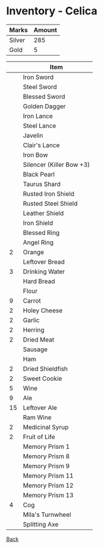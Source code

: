 # Inventory - Celica

| Marks  | Amount |
| ------ | ------ |
| Silver | 285    |
| Gold   | 5      |

| <!-- --> | Item                     |
| -------- | ------------------------ |
|          | Iron Sword               |
|          | Steel Sword              |
|          | Blessed Sword            |
|          | Golden Dagger            |
|          | Iron Lance               |
|          | Steel Lance              |
|          | Javelin                  |
|          | Clair's Lance            |
|          | Iron Bow                 |
|          | Silencer (Killer Bow +3) |
|          | Black Pearl              |
|          | Taurus Shard             |
|          | Rusted Iron Shield       |
|          | Rusted Steel Shield      |
|          | Leather Shield           |
|          | Iron Shield              |
|          | Blessed Ring             |
|          | Angel Ring               |
| 2        | Orange                   |
|          | Leftover Bread           |
| 3        | Drinking Water           |
|          | Hard Bread               |
|          | Flour                    |
| 9        | Carrot                   |
| 2        | Holey Cheese             |
| 2        | Garlic                   |
| 2        | Herring                  |
| 2        | Dried Meat               |
|          | Sausage                  |
|          | Ham                      |
| 2        | Dried Shieldfish         |
| 2        | Sweet Cookie             |
| 5        | Wine                     |
| 9        | Ale                      |
| 15       | Leftover Ale             |
|          | Ram Wine                 |
| 2        | Medicinal Syrup          |
| 2        | Fruit of Life            |
|          | Memory Prism 1           |
|          | Memory Prism 8           |
|          | Memory Prism 9           |
|          | Memory Prism 11          |
|          | Memory Prism 12          |
|          | Memory Prism 13          |
| 4        | Cog                      |
|          | Mila's Turnwheel         |
|          | Splitting Axe            |

[Back](README.md)
